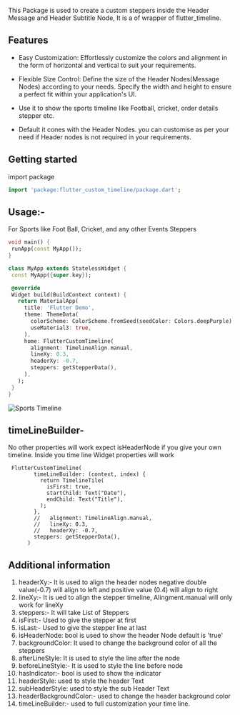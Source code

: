 <!--
This README describes the package. If you publish this package to pub.dev,
this README's contents appear on the landing page for your package.

For information about how to write a good package README, see the guide for
[writing package pages](https://dart.dev/guides/libraries/writing-package-pages).

For general information about developing packages, see the Dart guide for
[creating packages](https://dart.dev/guides/libraries/create-library-packages)
and the Flutter guide for
[developing packages and plugins](https://flutter.dev/developing-packages).
-->

This Package is used to create a custom steppers inside the Header Message and Header Subtitle Node, It is a of wrapper of flutter_timeline.

## Features

* Easy Customization: Effortlessly customize the colors and alignment in the form of horizontal and vertical to suit your requirements.

* Flexible Size Control: Define the size of the Header Nodes(Message Nodes) according to your needs. Specify the width and height to ensure a perfect fit within your application's UI.

* Use it to show the sports timeline like Football, cricket, order details stepper etc.

* Default it cones with the Header Nodes. you can customise as per your need if Header nodes is not required in your requirements.

## Getting started

import package
```dart
import 'package:flutter_custom_timeline/package.dart';
```

## Usage:-
For Sports like Foot Ball, Cricket, and any other Events Steppers
 ```dart
 void main() {
  runApp(const MyApp());
}

class MyApp extends StatelessWidget {
  const MyApp({super.key});

  @override
  Widget build(BuildContext context) {
    return MaterialApp(
      title: 'Flutter Demo',
      theme: ThemeData(
        colorScheme: ColorScheme.fromSeed(seedColor: Colors.deepPurple),
        useMaterial3: true,
      ),
      home: FlutterCustomTimeline(
        alignment: TimelineAlign.manual,
        lineXy: 0.3,
        headerXy: -0.7,
        steppers: getStepperData(),
      ),
    );
  }
}
 ```
 
![Sports Timeline](https://github.com/Shadil-rayeen/Flutter-Custom-Timeline/assets/84621229/eecedda4-70a2-4ea8-8479-7ee32042d9f2)



## timeLineBuilder-
No  other properties will work expect isHeaderNode if you give your own timeline. Inside you time line Widget properties will work
```agsl
 FlutterCustomTimeline(
        timeLineBuilder: (context, index) {
          return TimelineTile(
            isFirst: true,
            startChild: Text("Date"),
            endChild: Text("Title"),
          );
        },
        //   alignment: TimelineAlign.manual,
        //   lineXy: 0.3,
        //   headerXy: -0.7,
        steppers: getStepperData(),
      )
```

## Additional information

1. headerXy:- It is used to align the header nodes negative double value(-0.7) will align to left and positive value (0.4) will align to right
2. lineXy:- It is ued to align the stepper timeline, Alingment.manual will only work for lineXy
3. steppers:- It will take List of Steppers
4. isFirst:- Used to give the stepper at first
5. isLast:- Used to give the stepper line at last
6. isHeaderNode: bool is used to show the header Node default is 'true'
7. backgroundColor: It used to change the background color of all the steppers
8. afterLineStyle: It is used to style the line after the node
9. beforeLineStyle:- It is used to style the line before node
10. hasIndicator:- bool is used to show the indicator
11. headerStyle: used to style the header Text
12. subHeaderStyle: used to style the sub Header Text
13. headerBackgroundColor:- used to change the header background color
14. timeLineBuilder:- used to full customization your time line.
